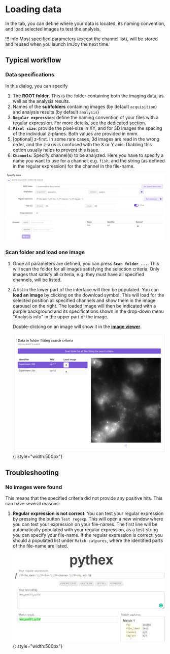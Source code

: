 
# Loading data

In the tab, you can define where your data is located, its naming convention, and load selected images to test the analysis.

!!! info
    Most specified parameters (except the channel list), will be stored and reused when you launch ImJoy the next time.

## Typical workflow

### Data specifications

In this dialog, you can specify

1. The **ROOT folder**. This is the folder containing both the imaging data, as well as the analysis results. 
2. Names of the **subfolders** containing images (by default `acquisition`) and analysis results (by default `analysis`)
3. **`Regular expression`**: define the naming convention of your files with a regular expression. For more details, see
   the dedicated [section](data.md#naming-convention).
4. **`Pixel size`**: provide the pixel-size in XY, and for 3D images the spacing of the individual z-planes. Both values are provided in nmm.
5. [optional] z-first. In some rare cases, 3d images are read in the wrong order, and the z-axis is confused with the X or Y axis. Diabling this option usually helps to prevent this issue.
6. **`Channels`**: Specify channel(s) to be analyzed. Here you have to specify a name you want to use for a channel, e.g. `fish`,
   and the string (as defined in the regular expression) for the channel in the file-name.

![fq-ui-data-specification.png](img/fq-ui-data-specification.png)

### Scan folder and load one image

1. Once all parameters are defined, you can press **`Scan folder ...`**. This will scan the folder for all images
    satisfying the selection criteria. Only images that satisfy all criteria, e.g. they must have all specified channels, 
    will be listed.
2. A list in the lower part of the interface will then be populated. You can **load an image** by clicking on the download symbol. 
    This will load for the selected position all specified channels and show them in the image carousel on the right.
    The loaded image will then be indicated with a purple background and its specifications shown in the drop-down menu "Analysis info" in the upper part of the image.

    Double-clicking on an image will show it in the [**image viewer**](fq-overview.md#image-viewer).

    ![fq-ui-scan-folder.png](img/fq-ui-scan-folder.png){: style="width:500px"}

## Troubleshooting

### No images were found

This means that the specified criteria did not provide any positive hits. This can have several reasons:

1. **Regular expression is not correct**. You can test your regular expression by pressing the button `Test regexp`. 
    This will open a new window where you can test your expression on your file-names. The first line
    will be automatically populated with your regular expression, as a test-string you can specify 
    your file-name. If the regular expression is correct, you should a populated list under `Match catpures`,
    where the identified parts of the file-name are listed.

    ![ test-regexp.png](img/test-regexp.png){: style="width:500px"}
